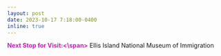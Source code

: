 ```yaml
---
layout: post
date: 2023-10-17 7:18:00-0400
inline: true
---
```


**<span style="color:#c420b8;">Next Stop for Visit:<\span>** Ellis Island National Museum of Immigration
